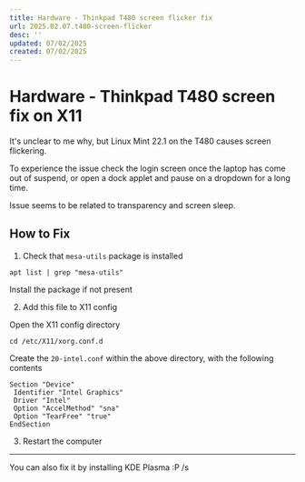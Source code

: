 ```yaml
---
title: Hardware - Thinkpad T480 screen flicker fix
url: 2025.02.07.t480-screen-flicker
desc: ''
updated: 07/02/2025
created: 07/02/2025
---
```


# Hardware - Thinkpad T480 screen fix on X11

It's unclear to me why, but Linux Mint 22.1 on the T480 causes screen flickering. 

To experience the issue check the login screen once the laptop has come out of suspend, or open a dock applet and pause on a dropdown for a long time. 

Issue seems to be related to transparency and screen sleep.

## How to Fix 

1. Check that `mesa-utils` package is installed 

```shell
apt list | grep "mesa-utils"
```

Install the package if not present

2. Add this file to X11 config

Open the X11 config directory

```shell
cd /etc/X11/xorg.conf.d
```

Create the `20-intel.conf` within the above directory, with the following contents

```shell
Section "Device"
 Identifier "Intel Graphics"
 Driver "Intel"
 Option "AccelMethod" "sna"
 Option "TearFree" "true"
EndSection
```

3. Restart the computer 

---

You can also fix it by installing KDE Plasma :P /s

